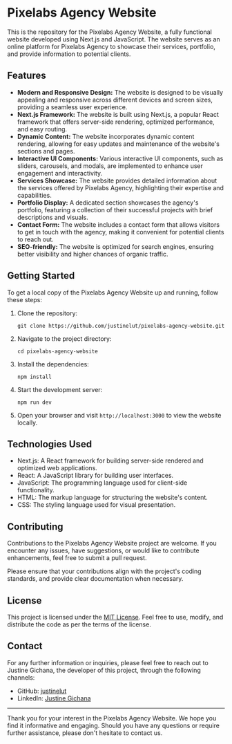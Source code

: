 # Pixelabs Agency Website

This is the repository for the Pixelabs Agency Website, a fully functional website developed using Next.js and JavaScript. The website serves as an online platform for Pixelabs Agency to showcase their services, portfolio, and provide information to potential clients.

## Features

- **Modern and Responsive Design:** The website is designed to be visually appealing and responsive across different devices and screen sizes, providing a seamless user experience.
- **Next.js Framework:** The website is built using Next.js, a popular React framework that offers server-side rendering, optimized performance, and easy routing.
- **Dynamic Content:** The website incorporates dynamic content rendering, allowing for easy updates and maintenance of the website's sections and pages.
- **Interactive UI Components:** Various interactive UI components, such as sliders, carousels, and modals, are implemented to enhance user engagement and interactivity.
- **Services Showcase:** The website provides detailed information about the services offered by Pixelabs Agency, highlighting their expertise and capabilities.
- **Portfolio Display:** A dedicated section showcases the agency's portfolio, featuring a collection of their successful projects with brief descriptions and visuals.
- **Contact Form:** The website includes a contact form that allows visitors to get in touch with the agency, making it convenient for potential clients to reach out.
- **SEO-friendly:** The website is optimized for search engines, ensuring better visibility and higher chances of organic traffic.

## Getting Started

To get a local copy of the Pixelabs Agency Website up and running, follow these steps:

1. Clone the repository:

   ```
   git clone https://github.com/justinelut/pixelabs-agency-website.git
   ```

2. Navigate to the project directory:

   ```
   cd pixelabs-agency-website
   ```

3. Install the dependencies:

   ```
   npm install
   ```

4. Start the development server:

   ```
   npm run dev
   ```

5. Open your browser and visit `http://localhost:3000` to view the website locally.

## Technologies Used

- Next.js: A React framework for building server-side rendered and optimized web applications.
- React: A JavaScript library for building user interfaces.
- JavaScript: The programming language used for client-side functionality.
- HTML: The markup language for structuring the website's content.
- CSS: The styling language used for visual presentation.

## Contributing

Contributions to the Pixelabs Agency Website project are welcome. If you encounter any issues, have suggestions, or would like to contribute enhancements, feel free to submit a pull request.

Please ensure that your contributions align with the project's coding standards, and provide clear documentation when necessary.

## License

This project is licensed under the [MIT License](LICENSE). Feel free to use, modify, and distribute the code as per the terms of the license.

## Contact

For any further information or inquiries, please feel free to reach out to Justine Gichana, the developer of this project, through the following channels:

- GitHub: [justinelut](https://github.com/justinelut)
- LinkedIn: [Justine Gichana](https://www.linkedin.com/in/justine-gichana-879904155/)

---

Thank you for your interest in the Pixelabs Agency Website. We hope you find it informative and engaging. Should you have any questions or require further assistance, please don't hesitate to contact us.

